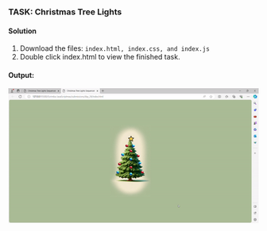 ### TASK: Christmas Tree Lights

#### Solution

1. Download the files: `index.html, index.css, and index.js`
2. Double click index.html to view the finished task.


#### Output:
![The output](../../assets/day-24-submission.gif)
